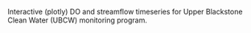 Interactive (plotly) DO and streamflow timeseries for Upper Blackstone Clean Water (UBCW) monitoring program.